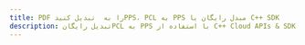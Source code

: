 ---title: PDF را به  تبدیل کنیدPPS، PCL به PPS مبدل رایگان یا C++ SDKdescription: تبدیل رایگانPCL به PPS با استفاده از C++ Cloud APIs & SDK همچنین اسناد PDF را در Cloud ایجاد، ویرایش و رندر کنید.---